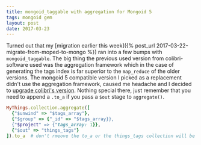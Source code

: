 ```yaml
---
title: mongoid_taggable with aggregation for Mongoid 5
tags: mongoid gem
layout: post
date: 2017-03-23
---
```


Turned out that my [migration earlier this week]({% post_url 2017-03-22-migrate-from-moped-to-mongo %}) ran into a few bumps with `mongoid_taggable`.
The big thing the previous used version from colibri-software used was the aggregation framework which in the case of generating the
tags index is far superior to the `map_reduce` of the older versions. The mongoid 5 compatible version I picked as a replacement didn't
use the aggregation framework, caused me headache and I decided to
[upgrade colibri's version](https://github.com/TomK32/mongoid_taggable/commit/737d8bfc68fd4bf000aac0488bc88a9260cd6f60). Nothing
special there, just remember that you need to append a `.to_a` if you pass a `$out` stage to `aggregate()`.

```ruby
MyThings.collection.aggregate([
  {"$unwind" => "$tags_array"},
  {"$group" => {"_id" => "$tags_array}},
  {"$project" => {"tags_array: 1}},
  {"$out" => "things_tags"}
]).to_a  # don't rmeove the to_a or the things_tags collection will be empty
```
